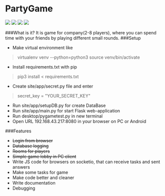 # PartyGame

![](https://img.shields.io/github/stars/Qu1s/PartyGame?style=for-the-badge) ![](https://img.shields.io/github/forks/Qu1s/PartyGame?style=for-the-badge) ![](https://img.shields.io/github/issues/Qu1s/PartyGame?style=for-the-badge) ![](https://img.shields.io/github/license/Qu1s/PartyGame?style=for-the-badge)

###What is it?
It is game for company(2-8 players), where you can spend time with your friends by playing different small rounds.
###Setup
- Make virtual environment like
>virtualenv venv --python=python3
source venv/bin/activate


- Install requirements.txt with pip 
>pip3 install < requirements.txt

- Create site/app/secret.py file and enter
> secret_key  = "YOUR_SECRET_KEY"
- Run site/app/setupDB.py for create DataBase
- Run site/app/main.py for start Flask web-application
- Run desktop/pygametest.py in new terminal
- Open URL 192.168.43.217:8080 in your browser on PC or Android

###Features
- ~~Login from browser~~
- ~~Database logging~~
- ~~Rooms for players~~
- ~~Simple game lobby in PC client~~
- Write JS code for browsers on socketio, that can receive tasks and sent answers
- Make some tasks for game
- Make code better and cleaner
- Write documentation
- Debugging
